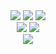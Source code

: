 <div align="center" style="text-align:center">
 
 <div>
  <img src="https://img.shields.io/badge/Java-007396.svg?&style=for-the-badge&logo=Java&logoColor=white"/>
  <img src="https://img.shields.io/badge/Javascript-F7DF1E?style=for-the-badge&logo=javascript&logoColor=white"/>
  <img src="https://img.shields.io/badge/Python-#3776AB?style=for-the-badge&logo=Python&logoColor=white"/>
  <br/>
   <img src="https://img.shields.io/badge/React-61DAFB?style=for-the-badge&logo=react&logoColor=white"/>
   <img src="https://img.shields.io/badge/Spring Boot-6DB33F?style=for-the-badge&logo=spring&logoColor=white"/>
  <br/>
   <img src="https://img.shields.io/badge/MySQL-4479A1?style=for-the-badge&logo=mysql&logoColor=white"/>
 </div>

<!--
**seo-min-jeong/seo-min-jeong** is a ✨ _special_ ✨ repository because its `README.md` (this file) appears on your GitHub profile.

Here are some ideas to get you started:

- 🔭 I’m currently working on ...
- 🌱 I’m currently learning ...
- 👯 I’m looking to collaborate on ...
- 🤔 I’m looking for help with ...
- 💬 Ask me about ...
- 📫 How to reach me: ...
- 😄 Pronouns: ...
- ⚡ Fun fact: ...
-->
